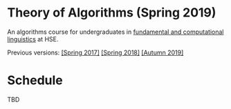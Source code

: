 # Theory of Algorithms (Spring 2019)

An algorithms course for undergraduates in [fundamental and computational linguistics](https://www.hse.ru/en/ba/ling/) at HSE.

Previous versions: [[Spring 2017]](https://github.com/mkuznets/hse-ling-algorithms/tree/2017-spring) [[Spring 2018]](https://github.com/mkuznets/hse-ling-algorithms/tree/2018-spring) [[Autumn 2019]](https://github.com/mkuznets/hse-ling-algorithms/tree/2018-fall)

# Schedule

TBD